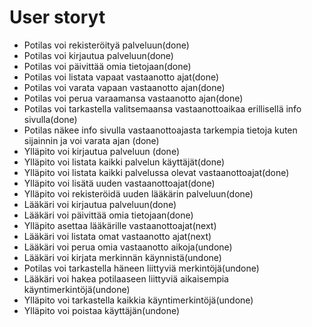 # User storyt

- Potilas voi rekisteröityä palveluun(done)
- Potilas voi kirjautua palveluun(done)
- Potilas voi päivittää omia tietojaan(done)
-	Potilas voi listata vapaat vastaanotto ajat(done)
-	Potilas voi varata vapaan vastaanotto ajan(done)
-	Potilas voi perua varaamansa vastaanotto ajan(done)
- Potilas voi tarkastella valitsemaansa vastaanottoaikaa erillisellä info sivulla(done)
- Potilas näkee info sivulla vastaanottoajasta tarkempia tietoja kuten sijainnin ja voi varata ajan (done)
- Ylläpito voi kirjautua palveluun (done)
- Ylläpito voi listata kaikki palvelun käyttäjät(done)
- Ylläpito voi listata kaikki palvelussa olevat vastaanottoajat(done)
- Ylläpito voi lisätä uuden vastaanottoajat(done)
- Ylläpito voi rekisteröidä uuden lääkärin palveluun(done)
- Lääkäri voi kirjautua palveluun(done)
-	Lääkäri voi päivittää omia tietojaan(done)
- Ylläpito asettaa lääkärille vastaanottoajat(next)
-	Lääkäri voi listata omat vastaanotto ajat(next)
-	Lääkäri voi perua omia vastaanotto aikoja(undone)
- Lääkäri voi kirjata merkinnän käynnistä(undone)
- Potilas voi tarkastella häneen liittyviä merkintöjä(undone)
- Lääkäri voi hakea potilaaseen liittyviä aikaisempia käyntimerkintöjä(undone)
- Ylläpito voi tarkastella kaikkia käyntimerkintöjä(undone)
- Ylläpito voi poistaa käyttäjän(undone)

